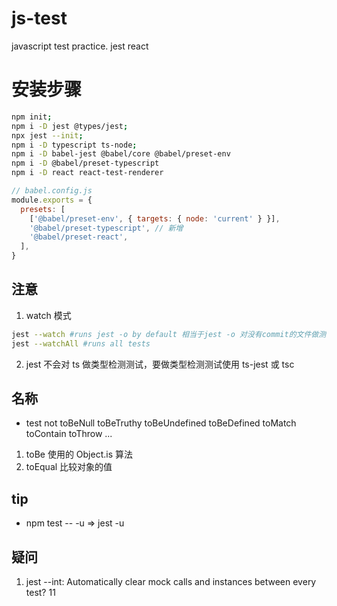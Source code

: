 # js-test

javascript test practice. jest react

# 安装步骤

```bash
npm init;
npm i -D jest @types/jest;
npx jest --init;
npm i -D typescript ts-node;
npm i -D babel-jest @babel/core @babel/preset-env
npm i -D @babel/preset-typescript
npm i -D react react-test-renderer
```

```js
// babel.config.js
module.exports = {
  presets: [
    ['@babel/preset-env', { targets: { node: 'current' } }],
    '@babel/preset-typescript', // 新增
    '@babel/preset-react',
  ],
}
```

## 注意

1. watch 模式

```bash
jest --watch #runs jest -o by default 相当于jest -o 对没有commit的文件做测试
jest --watchAll #runs all tests

```

2. jest 不会对 ts 做类型检测测试，要做类型检测测试使用 ts-jest 或 tsc

## 名称

- test not toBeNull toBeTruthy toBeUndefined toBeDefined toMatch toContain toThrow ...

1. toBe 使用的 Object.is 算法
2. toEqual 比较对象的值

## tip

- npm test -- -u => jest -u

## 疑问

1. jest --int: Automatically clear mock calls and instances between every test?
11
